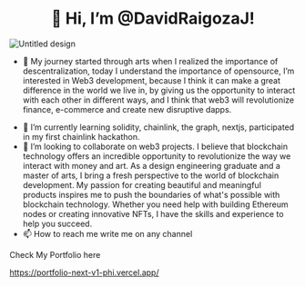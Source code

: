 <H1 align="center">👋 Hi, I’m @DavidRaigozaJ!</H1>

![Untitled design](https://github.com/DavidRaigozaJ/DavidRaigozaJ/assets/127260772/fc78225a-338d-4e44-99b8-f08f27c4fc83)

- <p>👀 My journey started through arts when I realized the importance of descentralization, today I understand the importance of opensource, I’m interested in Web3 development, because I think it can make a great difference in the world we live in, by giving us the opportunity to interact with each other in different ways, and I think that web3 will revolutionize finance, e-commerce and create new disruptive dapps.<p>
- 🌱 I’m currently learning solidity, chainlink, the graph, nextjs, participated in my first chainlink hackathon.
- 💞️ I’m looking to collaborate on web3 projects. I believe that blockchain technology offers an incredible opportunity to revolutionize the way we interact with money and art. As a design engineering graduate and a master of arts, I bring a fresh perspective to the world of blockchain development. My passion for creating beautiful and meaningful products inspires me to push the boundaries of what's possible with blockchain technology. Whether you need help with building Ethereum nodes or creating innovative NFTs, I have the skills and experience to help you succeed.
- 📫 How to reach me write me on any channel

Check My Portfolio here

https://portfolio-next-v1-phi.vercel.app/

<!---
DavidRaigozaJ/DavidRaigozaJ is a ✨ special ✨ repository because its `README.md` (this file) appears on your GitHub profile.
You can click the Preview link to take a look at your changes.
--->
